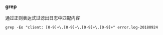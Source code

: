 ### grep

通过正则表达式过滤出日志中匹配内容

```shell
grep -Eo "client: [0-9]+\.[0-9]+\.[0-9]+\.[0-9]+" error.log-20180924
```

